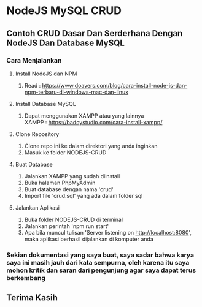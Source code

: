 # NodeJS MySQL CRUD

## Contoh CRUD Dasar Dan Serderhana Dengan NodeJS Dan Database MySQL

### Cara Menjalankan

1. Install NodeJS dan NPM  
   1. Read : <https://www.doavers.com/blog/cara-install-node-js-dan-npm-terbaru-di-windows-mac-dan-linux>

2. Install Database MySQL  
   1. Dapat menggunakan XAMPP atau yang lainnya  
   XAMPP : <https://badoystudio.com/cara-install-xampp/>

3. Clone Repository  
   1. Clone repo ini ke dalam direktori yang anda inginkan
   2. Masuk ke folder NODEJS-CRUD

4. Buat Database
   1. Jalankan XAMPP yang sudah diinstall
   2. Buka halaman PhpMyAdmin
   3. Buat database dengan nama 'crud'
   4. Import file 'crud.sql' yang ada dalam folder sql

5. Jalankan Aplikasi
   1. Buka folder NODEJS-CRUD di terminal
   2. Jalankan perintah 'npm run start'
   3. Apa bila muncul tulisan 'Server listening on <http://localhost:8080>', maka aplikasi berhasil dijalankan di komputer anda

### Sekian dokumentasi yang saya buat, saya sadar bahwa karya saya ini masih jauh dari kata sempurna, oleh karena itu saya mohon kritik dan saran dari pengunjung agar saya dapat terus berkembang  

## Terima Kasih